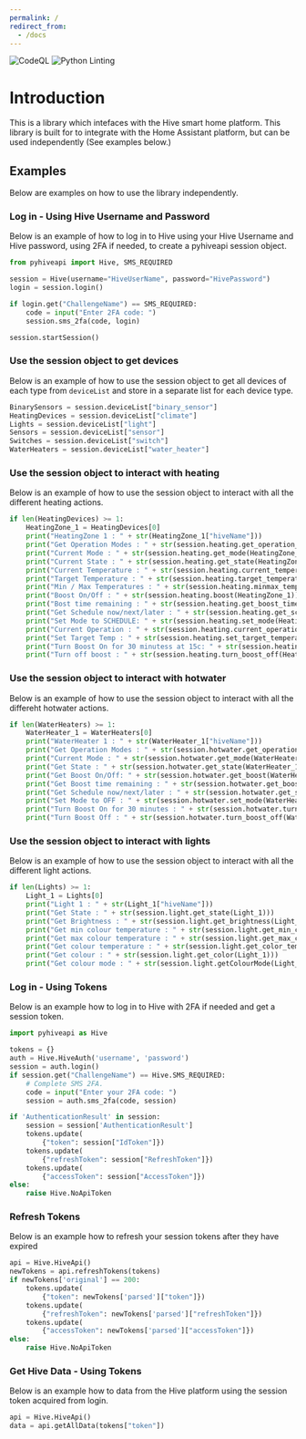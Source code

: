 ```yaml
---
permalink: /
redirect_from:
  - /docs
---
```



![CodeQL](https://github.com/Pyhive/Pyhiveapi/workflows/CodeQL/badge.svg) ![Python Linting](https://github.com/Pyhive/Pyhiveapi/workflows/Python%20package/badge.svg)

# Introduction
This is a library which intefaces with the Hive smart home platform. 
This library is built for to integrate with the Home Assistant platform,
but can be used independently (See examples below.)


## Examples
Below are examples on how to use the library independently.


### Log in - Using Hive Username and Password
Below is an example of how to log in to Hive using your Hive Username and Hive password, using 2FA if needed, to create a pyhiveapi session object.

```Python
from pyhiveapi import Hive, SMS_REQUIRED

session = Hive(username="HiveUserName", password="HivePassword")
login = session.login()

if login.get("ChallengeName") == SMS_REQUIRED:
    code = input("Enter 2FA code: ")
    session.sms_2fa(code, login)

session.startSession()
```


### Use the session object to get devices
Below is an example of how to use the session object to get all devices of each type from `deviceList` and store in a separate list for each device type.

```Python
BinarySensors = session.deviceList["binary_sensor"]
HeatingDevices = session.deviceList["climate"]
Lights = session.deviceList["light"]
Sensors = session.deviceList["sensor"]
Switches = session.deviceList["switch"]
WaterHeaters = session.deviceList["water_heater"]
```


### Use the session object to interact with heating
Below is an example of how to use the session object to interact with all the different heating actions.

```Python
if len(HeatingDevices) >= 1:
    HeatingZone_1 = HeatingDevices[0]
    print("HeatingZone 1 : " + str(HeatingZone_1["hiveName"]))
    print("Get Operation Modes : " + str(session.heating.get_operation_modes()))
    print("Current Mode : " + str(session.heating.get_mode(HeatingZone_1)))
    print("Current State : " + str(session.heating.get_state(HeatingZone_1)))
    print("Current Temperature : " + str(session.heating.current_temperature(HeatingZone_1)))
    print("Target Temperature : " + str(session.heating.target_temperature(HeatingZone_1)))
    print("Min / Max Temperatures : " + str(session.heating.minmax_temperatures(HeatingZone_1)))
    print("Boost On/Off : " + str(session.heating.boost(HeatingZone_1)))
    print("Bost time remaining : " + str(session.heating.get_boost_time(HeatingZone_1)))    
    print("Get Schedule now/next/later : " + str(session.heating.get_schedule_now_next_later(HeatingZone_1)))
    print("Set Mode to SCHEDULE: " + str(session.heating.set_mode(HeatingZone_1, "SCHEDULE")))
    print("Current Operation : " + str(session.heating.current_operation(HeatingZone_1)))
    print("Set Target Temp : " + str(session.heating.set_target_temperature(HeatingZone_1, 15)))
    print("Turn Boost On for 30 minutess at 15c: " + str(session.heating.turn_boost_on(HeatingZone_1, 30, 15)))
    print("Turn off boost : " + str(session.heating.turn_boost_off(HeatingZone_1)))
```


### Use the session object to interact with hotwater
Below is an example of how to use the session object to interact with all the differeht hotwater actions.

```Python
if len(WaterHeaters) >= 1:
    WaterHeater_1 = WaterHeaters[0]
    print("WaterHeater 1 : " + str(WaterHeater_1["hiveName"]))
    print("Get Operation Modes : " + str(session.hotwater.get_operation_modes()))
    print("Current Mode : " + str(session.hotwater.get_mode(WaterHeater_1)))
    print("Get State : " + str(session.hotwater.get_state(WaterHeater_1)))
    print("Get Boost On/Off: " + str(session.hotwater.get_boost(WaterHeater_1)))
    print("Get Boost time remaining : " + str(session.hotwater.get_boost_time(WaterHeater_1)))
    print("Get Schedule now/next/later : " + str(session.hotwater.get_schedule_now_next_later(WaterHeater_1)))
    print("Set Mode to OFF : " + str(session.hotwater.set_mode(WaterHeater_1, "OFF")))
    print("Turn Boost On for 30 minutes : " + str(session.hotwater.turn_boost_on(WaterHeater_1, 30)))
    print("Turn Boost Off : " + str(session.hotwater.turn_boost_off(WaterHeater_1)))
```

### Use the session object to interact with lights
Below is an example of how to use the session object to interact with all the different light actions.

```Python
if len(Lights) >= 1:
    Light_1 = Lights[0]
    print("Light 1 : " + str(Light_1["hiveName"]))
    print("Get State : " + str(session.light.get_state(Light_1)))
    print("Get Brightness : " + str(session.light.get_brightness(Light_1)))
    print("Get min colour temperature : " + str(session.light.get_min_color_temp(Light_1)))
    print("Get max colour temperature : " + str(session.light.get_max_color_temp(Light_1)))
    print("Get colour temperature : " + str(session.light.get_color_temp(Light_1)))
    print("Get colour : " + str(session.light.get_color(Light_1)))
    print("Get colour mode : " + str(session.light.getColourMode(Light_1)))
```


### Log in - Using Tokens
Below is an example how to log in to Hive with 2FA if needed
and get a session token.

```Python
import pyhiveapi as Hive

tokens = {}
auth = Hive.HiveAuth('username', 'password')
session = auth.login()
if session.get("ChallengeName") == Hive.SMS_REQUIRED:
    # Complete SMS 2FA.
    code = input("Enter your 2FA code: ")
    session = auth.sms_2fa(code, session)

if 'AuthenticationResult' in session:
    session = session['AuthenticationResult']
    tokens.update(
        {"token": session["IdToken"]})
    tokens.update(
        {"refreshToken": session["RefreshToken"]})
    tokens.update(
        {"accessToken": session["AccessToken"]})
else:
    raise Hive.NoApiToken
```

### Refresh Tokens
Below is an example how to refresh your session tokens 
after they have expired

```Python
api = Hive.HiveApi()
newTokens = api.refreshTokens(tokens)
if newTokens['original'] == 200:
    tokens.update(
        {"token": newTokens['parsed']["token"]})
    tokens.update(
        {"refreshToken": newTokens['parsed']["refreshToken"]})
    tokens.update(
        {"accessToken": newTokens['parsed']["accessToken"]})
else:
    raise Hive.NoApiToken
```

### Get Hive Data - Using Tokens
Below is an example how to data from the Hive platform 
using the session token acquired from login.

```Python
api = Hive.HiveApi()
data = api.getAllData(tokens["token"])
```
